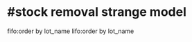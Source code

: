 #stock removal strange model
=========================================
fifo:order by lot_name
lifo:order by lot_name
